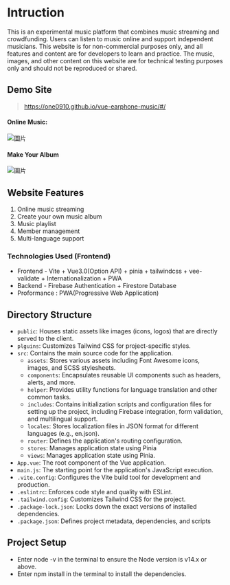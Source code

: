 # Intruction

This is an experimental music platform that combines music streaming and crowdfunding. Users can listen to music online and support independent musicians. This website is for non-commercial purposes only, and all features and content are for developers to learn and practice. The music, images, and other content on this website are for technical testing purposes only and should not be reproduced or shared.

## Demo Site

> https://one0910.github.io/vue-earphone-music/#/

#### Online Music:

![圖片](https://github.com/user-attachments/assets/48ae4649-674b-4b80-8221-b7c66b42f3ff)

#### Make Your Album

![圖片](https://github.com/user-attachments/assets/5cbba2ba-3962-4b4d-8794-6d1a787c746f)

## Website Features

1. Online music streaming
2. Create your own music album
3. Music playlist
4. Member management
5. Multi-language support

### Technologies Used (Frontend)

- Frontend - Vite + Vue3.0(Option API) + pinia + tailwindcss + vee-validate + Internationalization + PWA
- Backend - Firebase Authentication + Firestore Database
- Proformance : PWA(Progressive Web Application)

## Directory Structure

- `public`: Houses static assets like images (icons, logos) that are directly served to the client.
- `plguins`: Customizes Tailwind CSS for project-specific styles.
- `src`: Contains the main source code for the application.
  - `assets`: Stores various assets including Font Awesome icons, images, and SCSS stylesheets.
  - `components`: Encapsulates reusable UI components such as headers, alerts, and more.
  - `helper`: Provides utility functions for language translation and other common tasks.
  - `includes`: Contains initialization scripts and configuration files for setting up the project, including Firebase integration, form validation, and multilingual support.
  - `locales`: Stores localization files in JSON format for different languages (e.g., en.json).
  - `router`: Defines the application's routing configuration.
  - `stores`: Manages application state using Pinia
  - `views`: Manages application state using Pinia.
- `App.vue`: The root component of the Vue application.
- `main.js`: The starting point for the application's JavaScript execution.
- `.vite.config`: Configures the Vite build tool for development and production.
- `.eslintrc`: Enforces code style and quality with ESLint.
- `.tailwind.config`: Customizes Tailwind CSS for the project.
- `.package-lock.json`: Locks down the exact versions of installed dependencies.
- `.package.json`: Defines project metadata, dependencies, and scripts

## Project Setup

- Enter node -v in the terminal to ensure the Node version is v14.x or above.
- Enter npm install in the terminal to install the dependencies.
